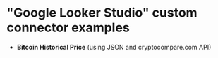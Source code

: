 # "Google Looker Studio" custom connector examples
* **Bitcoin Historical Price** (using JSON and cryptocompare.com API)